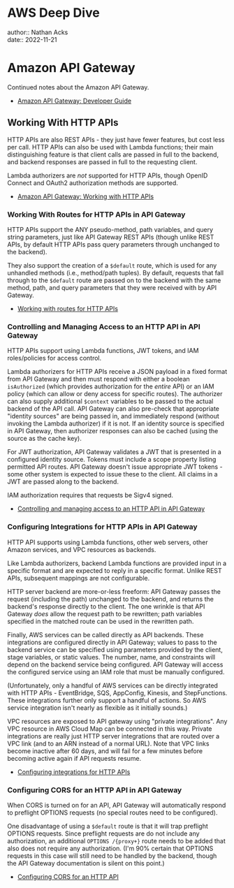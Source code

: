 # AWS Deep Dive

author:: Nathan Acks  
date:: 2022-11-21

# Amazon API Gateway

Continued notes about the Amazon API Gateway.

* [Amazon API Gateway: Developer Guide](https://docs.aws.amazon.com/apigateway/latest/developerguide/welcome.html)

## Working With HTTP APIs

HTTP APIs are also REST APIs - they just have fewer features, but cost less per call. HTTP APIs can also be used with Lambda functions; their main distinguishing feature is that client calls are passed in full to the backend, and backend responses are passed in full to the requesting client.

Lambda authorizers are *not* supported for HTTP APIs, though OpenID Connect and OAuth2 authorization methods are supported.

* [Amazon API Gateway: Working with HTTP APIs](https://docs.aws.amazon.com/apigateway/latest/developerguide/http-api.html)

### Working With Routes for HTTP APIs in API Gateway

HTTP APIs support the ANY pseudo-method, path variables, and query string parameters, just like API Gateway REST APIs (though unlike REST APIs, by default HTTP APIs pass query parameters through unchanged to the backend).

They also support the creation of a `$default` route, which is used for any unhandled methods (i.e., method/path tuples). By default, requests that fall through to the `$default` route are passed on to the backend with the same method, path, and query parameters that they were received with by API Gateway.

* [Working with routes for HTTP APIs](https://docs.aws.amazon.com/apigateway/latest/developerguide/http-api-develop-routes.html)

### Controlling and Managing Access to an HTTP API in API Gateway

HTTP APIs support using Lambda functions, JWT tokens, and IAM roles/policies for access control.

Lambda authorizers for HTTP APIs receive a JSON payload in a fixed format from API Gateway and then must respond with either a boolean `isAuthorized` (which provides authorization for the *entire* API) or an IAM policy (which can allow or deny access for specific routes). The authorizer can also supply additional `$context` variables to be passed to the actual backend of the API call. API Gateway can also pre-check that appropriate "identity sources" are being passed in, and immediately respond (without invoking the Lambda authorizer) if it is not. If an identity source is specified in API Gateway, then authorizer responses can also be cached (using the source as the cache key).

For JWT authorization, API Gateway validates a JWT that is presented in a configured identity source. Tokens must include a scope property listing permitted API routes. API Gateway doesn't issue appropriate JWT tokens - some other system is expected to issue these to the client. All claims in a JWT are passed along to the backend.

IAM authorization requires that requests be Sigv4 signed.

* [Controlling and managing access to an HTTP API in API Gateway](https://docs.aws.amazon.com/apigateway/latest/developerguide/http-api-access-control.html)

### Configuring Integrations for HTTP APIs in API Gateway

HTTP API supports using Lambda functions, other web servers, other Amazon services, and VPC resources as backends.

Like Lambda authorizers, backend Lambda functions are provided input in a specific format and are expected to reply in a specific format. Unlike REST APIs, subsequent mappings are not configurable.

HTTP server backend are more-or-less freeform: API Gateway passes the request (including the path) unchanged to the backend, and returns the backend's response directly to the client. The one wrinkle is that API Gateway *does* allow the request path to be rewritten; path variables specified in the matched route can be used in the rewritten path.

Finally, AWS services can be called directly as API backends. These integrations are configured directly in API Gateway; values to pass to the backend service can be specified using parameters provided by the client, stage variables, or static values. The number, name, and constraints will depend on the backend service being configured. API Gateway will access the configured service using an IAM role that must be manually configured.

(Unfortunately, only a handful of AWS services can be directly integrated with HTTP APIs - EventBridge, SQS, AppConfig, Kinesis, and StepFunctions. These integrations further only support a handful of actions. So AWS service integration isn't nearly as flexible as it initially sounds.)

VPC resources are exposed to API gateway using "private integrations". Any VPC resource in AWS Cloud Map can be connected in this way. Private integrations are really just HTTP server integrations that are routed over a VPC link (and to an ARN instead of a normal URL). Note that VPC links become inactive after 60 days, and will fail for a few minutes before becoming active again if API requests resume.

* [Configuring integrations for HTTP APIs](https://docs.aws.amazon.com/apigateway/latest/developerguide/http-api-develop-integrations.html)

### Configuring CORS for an HTTP API in API Gateway

When CORS is turned on for an API, API Gateway will automatically respond to preflight OPTIONS requests (no special routes need to be configured).

One disadvantage of using a `$default` route is that it will trap preflight OPTIONS requests. Since preflight requests are do not include any authorization, an additional `OPTIONS /{proxy+}` route needs to be added that also does not require any authorization. (I'm 90% certain that OPTIONS requests in this case will still need to be handled by the backend, though the API Gateway documentation is silent on this point.)

* [Configuring CORS for an HTTP API](https://docs.aws.amazon.com/apigateway/latest/developerguide/http-api-cors.html)
